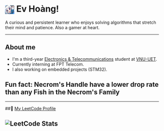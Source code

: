 # <img src="assets/gura_emote.png" width="30" style="vertical-align:middle;"/> Ev Hoàng!
A curious and persistent learner who enjoys solving algorithms that stretch their mind and patience.
Also a gamer at heart.

---
## About me 
- I'm a third-year [Electronics & Telecommunications](https://uet.vnu.edu.vn/en/faculty-electronics-telecommunications-fet/) student at [VNU-UET](https://uet.vnu.edu.vn/).  
- Currently interning at FPT Telecom.  
- I also working on embedded projects (STM32).  

## Fun fact: Necrom's Handle have a lower drop rate than any Fish in the Necrom's Family 
---
##🔗 [My LeetCode Profile](https://leetcode.com/u/hduckien/)

![LeetCode Stats](https://leetcard.jacoblin.cool/hduckien?theme=dark&font=Montserrat&ext=heatmap)
---

<!--
**Ev-Hoang/Ev-Hoang** is a ✨ _special_ ✨ repository because its `README.md` (this file) appears on your GitHub profile.

Here are some ideas to get you started:

- 🔭 I’m currently working on ...
- 🌱 I’m currently learning ...
- 👯 I’m looking to collaborate on ...
- 🤔 I’m looking for help with ...
- 💬 Ask me about ...
- 📫 How to reach me: ...
- 😄 Pronouns: ...
- ⚡ Fun fact: ...
-->
